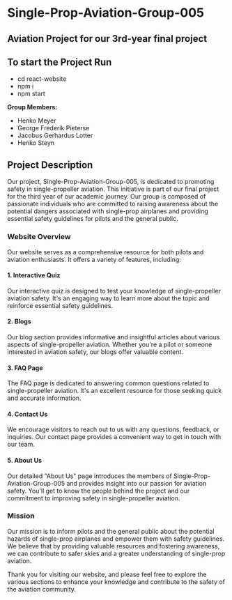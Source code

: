 # Single-Prop-Aviation-Group-005

## Aviation Project for our 3rd-year final project

## To start the Project Run 
- cd react-website 
- npm i 
- npm start

**Group Members:**
- Henko Meyer
- George Frederik Pieterse
- Jacobus Gerhardus Lotter
- Henko Steyn

## Project Description

Our project, Single-Prop-Aviation-Group-005, is dedicated to promoting safety in single-propeller aviation. This initiative is part of our final project for the third year of our academic journey. Our group is composed of passionate individuals who are committed to raising awareness about the potential dangers associated with single-prop airplanes and providing essential safety guidelines for pilots and the general public.

### Website Overview

Our website serves as a comprehensive resource for both pilots and aviation enthusiasts. It offers a variety of features, including:

#### 1. Interactive Quiz

Our interactive quiz is designed to test your knowledge of single-propeller aviation safety. It's an engaging way to learn more about the topic and reinforce essential safety guidelines.

#### 2. Blogs

Our blog section provides informative and insightful articles about various aspects of single-propeller aviation. Whether you're a pilot or someone interested in aviation safety, our blogs offer valuable content.

#### 3. FAQ Page

The FAQ page is dedicated to answering common questions related to single-propeller aviation. It's an excellent resource for those seeking quick and accurate information.

#### 4. Contact Us

We encourage visitors to reach out to us with any questions, feedback, or inquiries. Our contact page provides a convenient way to get in touch with our team.

#### 5. About Us

Our detailed "About Us" page introduces the members of Single-Prop-Aviation-Group-005 and provides insight into our passion for aviation safety. You'll get to know the people behind the project and our commitment to improving safety in single-propeller aviation.

### Mission

Our mission is to inform pilots and the general public about the potential hazards of single-prop airplanes and empower them with safety guidelines. We believe that by providing valuable resources and fostering awareness, we can contribute to safer skies and a greater understanding of single-prop aviation.

Thank you for visiting our website, and please feel free to explore the various sections to enhance your knowledge and contribute to the safety of the aviation community.

